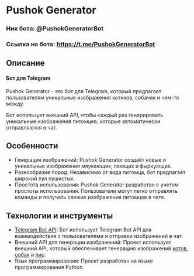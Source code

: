 # Pushok Generator

### Ник бота: @PushokGeneratorBot

### Ссылка на бота: https://t.me/PushokGeneratorBot

## Описание

#### Бот для Telegram

Pushok Generator - это бот для Telegram, который предлагает пользователям уникальные изображения котиков, собачек и чем-то между.

Бот использует внешний API, чтобы каждый раз генерировать уникальные изображения питомцев, которые автоматически отправляются в чат.

## Особенности
- Генерация изображений: Pushok Generator создаёт новые и уникальные изображения мяукающих, лающих и фыркующих.
- Разнообразие пород: Независимо от вида питомца, бот предлагает широкий пул пушистых.
- Простота использования: Pushok Generator разработан с учетом простоты использования. Пользователи могут легко отправлять команды и получать свежие изображения питомцев в чате.

## Технологии и инструменты
- [Telegram Bot API](https://core.telegram.org/bots/api): Бот использует Telegram Bot API для взаимодействия с пользователями и отправки изображений в чат.
- Внешний API для генерации изображений: Проект использует внешний API, который обеспечивает генерацию изображений [котов](https://thecatapi.com/), [собак](https://thedogapi.com/) и [лис](https://randomfox.ca/).
- Язык программирования: Проект разработан на языке программирования Python.
